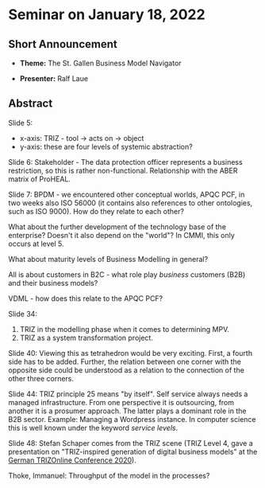 # Seminar on January 18, 2022

## Short Announcement

* __Theme:__ The St. Gallen Business Model Navigator

* __Presenter:__ Ralf Laue

## Abstract


Slide 5:
- x-axis: TRIZ - tool -> acts on -> object
- y-axis: these are four levels of systemic abstraction?

Slide 6: Stakeholder - The data protection officer represents a business
restriction, so this is rather non-functional.  Relationship with the ABER
matrix of ProHEAL.

Slide 7: BPDM - we encountered other conceptual worlds, APQC PCF, in two weeks
also ISO 56000 (it contains also references to other ontologies, such as ISO
9000). How do they relate to each other?

What about the further development of the technology base of the enterprise?
Doesn't it also depend on the "world"?  In CMMI, this only occurs at level 5.

What about maturity levels of Business Modelling in general?

All is about customers in B2C - what role play _business_ customers (B2B) and
their business models?

VDML - how does this relate to the APQC PCF?

Slide 34:
1. TRIZ in the modelling phase when it comes to determining MPV.
2. TRIZ as a system transformation project.

Slide 40: Viewing this as tetrahedron would be very exciting. First, a fourth
side has to be added. Further, the relation between one corner with the
opposite side could be understood as a relation to the connection of the other
three corners.

Slide 44: TRIZ principle 25 means "by itself". Self service always needs a
managed infrastructure. From one perspective it is outsourcing, from another
it is a prosumer approach. The latter plays a dominant role in the B2B sector.
Example: Managing a Wordpress instance. In computer science this is well known
under the keyword _service levels_.

Slide 48: Stefan Schaper comes from the TRIZ scene (TRIZ Level 4, gave a
presentation on "TRIZ-inspired generation of digital business models" at the
[German TRIZOnline Conference 2020](http://wumm.uni-leipzig.de/conferences.php?conference=http://wumm.uni-leipzig.de/rdf/GermanTRIZOnline-2020.rdf)).

Thoke, Immanuel: Throughput of the model in the processes?